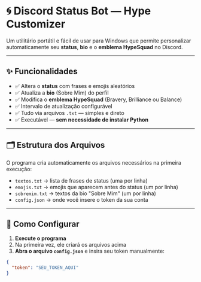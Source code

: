 # 🌀 Discord Status Bot — Hype Customizer

Um utilitário portátil e fácil de usar para Windows que permite personalizar automaticamente seu **status**, **bio** e o **emblema HypeSquad** no Discord.

---

## ✨ Funcionalidades

- ✅ Altera o **status** com frases e emojis aleatórios
- ✅ Atualiza a **bio** (Sobre Mim) do perfil
- ✅ Modifica o **emblema HypeSquad** (Bravery, Brilliance ou Balance)
- ✅ Intervalo de atualização configurável
- ✅ Tudo via arquivos `.txt` — simples e direto
- ✅ Executável — **sem necessidade de instalar Python**

---

## 🗂️ Estrutura dos Arquivos

O programa cria automaticamente os arquivos necessários na primeira execução:

- `textos.txt` → lista de frases de status (uma por linha)
- `emojis.txt` → emojis que aparecem antes do status (um por linha)
- `sobremim.txt` → textos da bio "Sobre Mim" (um por linha)
- `config.json` → onde você insere o token da sua conta

---

## 🔑 Como Configurar

1. **Execute o programa**
2. Na primeira vez, ele criará os arquivos acima
3. **Abra o arquivo `config.json`** e insira seu token manualmente:

```json
{
  "token": "SEU_TOKEN_AQUI"
}
